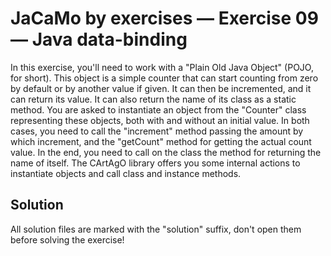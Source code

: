 # JaCaMo by exercises — Exercise 09 — Java data-binding

In this exercise, you'll need to work with a "Plain Old Java Object" (POJO, for short).
This object is a simple counter that can start counting from zero by default or by another value if given.
It can then be incremented, and it can return its value.
It can also return the name of its class as a static method.
You are asked to instantiate an object from the "Counter"
class representing these objects, both with and without an initial value.
In both cases, you need to call the "increment" method passing the amount by which increment,
and the "getCount" method for getting the actual count value.
In the end, you need to call on the class the method for returning the name of itself.
The CArtAgO library offers you some internal actions to instantiate objects and call class and instance methods.

## Solution

All solution files are marked with the "solution" suffix, don't open them before solving the exercise!
